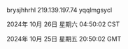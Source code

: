 brysjhhrhl 219.139.197.74 yqqlmgsycl

2024年 10月 26日 星期六 04:50:02 CST

2024年 10月 25日 星期五 20:50:02 GMT
